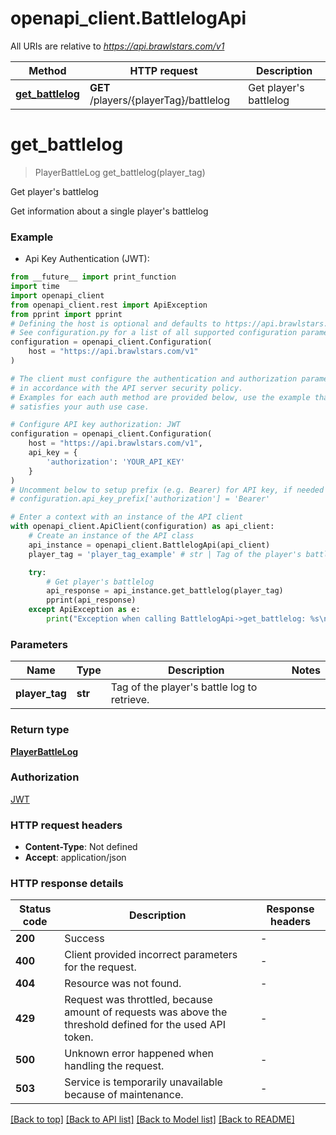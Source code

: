 # openapi_client.BattlelogApi

All URIs are relative to *https://api.brawlstars.com/v1*

Method | HTTP request | Description
------------- | ------------- | -------------
[**get_battlelog**](BattlelogApi.md#get_battlelog) | **GET** /players/{playerTag}/battlelog | Get player&#39;s battlelog


# **get_battlelog**
> PlayerBattleLog get_battlelog(player_tag)

Get player's battlelog

Get information about a single player's battlelog

### Example

* Api Key Authentication (JWT):
```python
from __future__ import print_function
import time
import openapi_client
from openapi_client.rest import ApiException
from pprint import pprint
# Defining the host is optional and defaults to https://api.brawlstars.com/v1
# See configuration.py for a list of all supported configuration parameters.
configuration = openapi_client.Configuration(
    host = "https://api.brawlstars.com/v1"
)

# The client must configure the authentication and authorization parameters
# in accordance with the API server security policy.
# Examples for each auth method are provided below, use the example that
# satisfies your auth use case.

# Configure API key authorization: JWT
configuration = openapi_client.Configuration(
    host = "https://api.brawlstars.com/v1",
    api_key = {
        'authorization': 'YOUR_API_KEY'
    }
)
# Uncomment below to setup prefix (e.g. Bearer) for API key, if needed
# configuration.api_key_prefix['authorization'] = 'Bearer'

# Enter a context with an instance of the API client
with openapi_client.ApiClient(configuration) as api_client:
    # Create an instance of the API class
    api_instance = openapi_client.BattlelogApi(api_client)
    player_tag = 'player_tag_example' # str | Tag of the player's battle log to retrieve. 

    try:
        # Get player's battlelog
        api_response = api_instance.get_battlelog(player_tag)
        pprint(api_response)
    except ApiException as e:
        print("Exception when calling BattlelogApi->get_battlelog: %s\n" % e)
```

### Parameters

Name | Type | Description  | Notes
------------- | ------------- | ------------- | -------------
 **player_tag** | **str**| Tag of the player&#39;s battle log to retrieve.  | 

### Return type

[**PlayerBattleLog**](PlayerBattleLog.md)

### Authorization

[JWT](../README.md#JWT)

### HTTP request headers

 - **Content-Type**: Not defined
 - **Accept**: application/json

### HTTP response details
| Status code | Description | Response headers |
|-------------|-------------|------------------|
**200** | Success |  -  |
**400** | Client provided incorrect parameters for the request. |  -  |
**404** | Resource was not found. |  -  |
**429** | Request was throttled, because amount of requests was above the threshold defined for the used API token.  |  -  |
**500** | Unknown error happened when handling the request.  |  -  |
**503** | Service is temporarily unavailable because of maintenance.  |  -  |

[[Back to top]](#) [[Back to API list]](../README.md#documentation-for-api-endpoints) [[Back to Model list]](../README.md#documentation-for-models) [[Back to README]](../README.md)

